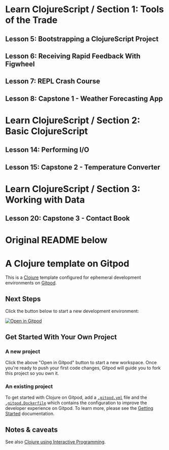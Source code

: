 # Learn ClojureScript / Section 1: Tools of the Trade
## Lesson 5: Bootstrapping a ClojureScript Project
## Lesson 6: Receiving Rapid Feedback With Figwheel
## Lesson 7: REPL Crash Course
## Lesson 8: Capstone 1 - Weather Forecasting App

# Learn ClojureScript / Section 2: Basic ClojureScript
## Lesson 14: Performing I/O
## Lesson 15: Capstone 2 - Temperature Converter

# Learn ClojureScript / Section 3: Working with Data
## Lesson 20: Capstone 3 - Contact Book

# Original README below

# A Clojure template on Gitpod

This is a [Clojure](https://clojure.org/) template configured for ephemeral development environments on [Gitpod](https://www.gitpod.io/).

## Next Steps

Click the button below to start a new development environment:

[![Open in Gitpod](https://gitpod.io/button/open-in-gitpod.svg)](https://gitpod.io/#https://github.com/eyewhysee/learn-cljs-01-meet-cljs)

## Get Started With Your Own Project

### A new project

Click the above "Open in Gitpod" button to start a new workspace. Once you're ready to push your first code changes, Gitpod will guide you to fork this project so you own it.

### An existing project

To get started with Clojure on Gitpod, add a [`.gitpod.yml`](./.gitpod.yml) file and the [`.gitpod.Dockerfile`](./.gitpod.Dockerfile) which contains the configuration to improve the developer experience on Gitpod. To learn more, please see the [Getting Started](https://www.gitpod.io/docs/getting-started) documentation.

## Notes & caveats

See also [Clojure using Interactive Programming](https://github.com/PEZ/rich4clojure).
